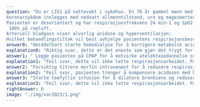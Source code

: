 ```yaml
---
question: "Du er LIS1 på nattevakt i sykehus. En 76 år gammel mann med metformin-behandlet diabetes II og
koronarsykdom innlegges med nedsatt allmenntilstand, uro og magesmerter.
Pasienten er desorientert og har respirasjonsfrekvens 24 min-1 og SpO2
 100% på romluft.
Arteriell blodgass viser alvorlig acidose og hyperventilasjon:
Hvilket behandlingstiltak vil best avhjelpe pasientens respirasjonsbesvær? "
answer0: "Umiddelbart starte hemodialyse for å korrigere metabolsk acidose"
explanation0: "Riktig svar, dette er det eneste som gjør det trygt for pasienten å puste mindre."
answer1: " Legge pasienten på CPAP for å motvirke atelektasedannelse som kan ses ved høy PaO2"
explanation1: "Feil svar, dette vil ikke lette respirasjonsarbeidet. Pasienten har ikke noe lungeproblem."
answer2: "Forsiktig titrere morfin intravenøst for å redusere respirasjonsfrekvensen"
explanation2: "Feil svar, pasienten trenger å kompensere acidosen med hyperventilasjon."
answer3: "Starte teofyllin infusjon for å dilatere bronkiene og redusere luftveismotstanden"
explanation3: "Feil svar, dette vil ikke lette respirasjonsarbeidet. Pasienten har ikke noe lungeproblem."
rightAnswer: 0
image: "./img/var2023/1.png"
---
```



